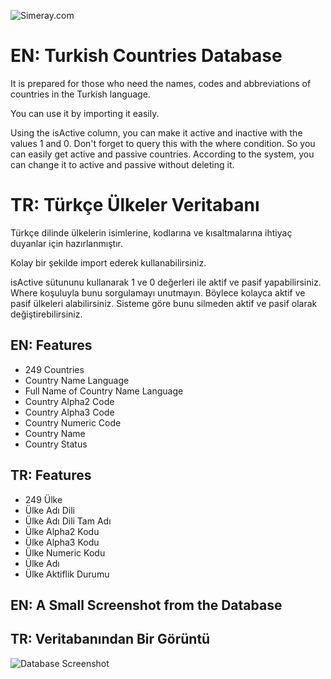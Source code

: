 
![Simeray.com](https://www.simeray.com/brand/black-simeray-big.png)

    
# EN: Turkish Countries Database

It is prepared for those who need the names, codes and abbreviations of countries in the Turkish language.

You can use it by importing it easily.

Using the isActive column, you can make it active and inactive with the values 1 and 0. Don't forget to query this with the where condition. So you can easily get active and passive countries. According to the system, you can change it to active and passive without deleting it.


# TR: Türkçe Ülkeler Veritabanı

Türkçe dilinde ülkelerin isimlerine, kodlarına ve kısaltmalarına ihtiyaç duyanlar için hazırlanmıştır.

Kolay bir şekilde import ederek kullanabilirsiniz.

isActive sütununu kullanarak 1 ve 0 değerleri ile aktif ve pasif yapabilirsiniz. Where koşuluyla bunu sorgulamayı unutmayın. Böylece kolayca aktif ve pasif ülkeleri alabilirsiniz. Sisteme göre bunu silmeden aktif ve pasif olarak değiştirebilirsiniz.


## EN: Features
- 249 Countries
- Country Name Language
- Full Name of Country Name Language
- Country Alpha2 Code
- Country Alpha3 Code
- Country Numeric Code
- Country Name
- Country Status

## TR: Features
- 249 Ülke
- Ülke Adı Dili
- Ülke Adı Dili Tam Adı
- Ülke Alpha2 Kodu
- Ülke Alpha3 Kodu
- Ülke Numeric Kodu
- Ülke Adı
- Ülke Aktiflik Durumu
  
## EN: A Small Screenshot from the Database
## TR: Veritabanından Bir Görüntü
![Database Screenshot](https://i.ibb.co/BncvdG5/Screenshot-959.png)

  